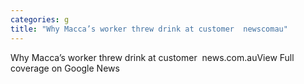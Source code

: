 ```yaml
---
categories: g
title: "Why Macca’s worker threw drink at customer  newscomau"
---
```

Why Macca’s worker threw drink at customer&nbsp;&nbsp;news.com.auView Full coverage on Google News